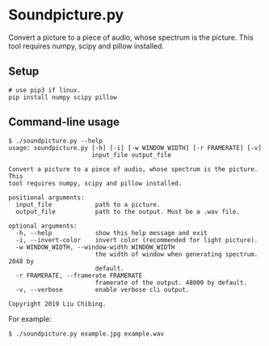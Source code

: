 # Soundpicture.py

Convert a picture to a piece of audio, whose spectrum is the picture. This
tool requires numpy, scipy and pillow installed.

## Setup

```
# use pip3 if linux.
pip install numpy scipy pillow
```

## Command-line usage

```
$ ./soundpicture.py --help
usage: soundpicture.py [-h] [-i] [-w WINDOW_WIDTH] [-r FRAMERATE] [-v]
                       input_file output_file

Convert a picture to a piece of audio, whose spectrum is the picture. This
tool requires numpy, scipy and pillow installed.

positional arguments:
  input_file            path to a picture.
  output_file           path to the output. Must be a .wav file.

optional arguments:
  -h, --help            show this help message and exit
  -i, --invert-color    invert color (recommended for light picture).
  -w WINDOW_WIDTH, --window-width WINDOW_WIDTH
                        the width of window when generating spectrum. 2048 by
                        default.
  -r FRAMERATE, --framerate FRAMERATE
                        framerate of the output. 48000 by default.
  -v, --verbose         enable verbose cli output.

Copyright 2019 Liu Chibing.
```

For example:
```
$ ./soundpicture.py example.jpg example.wav
```
